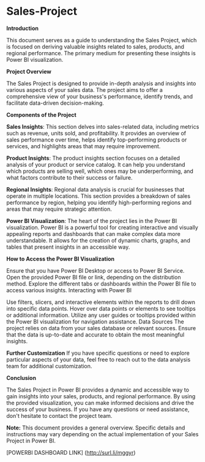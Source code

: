 # Sales-Project

**Introduction**

This document serves as a guide to understanding the Sales Project, which is focused on deriving valuable insights related to sales, products, and regional performance. The primary medium for presenting these insights is Power BI visualization.

**Project Overview**

The Sales Project is designed to provide in-depth analysis and insights into various aspects of your sales data. The project aims to offer a comprehensive view of your business's performance, identify trends, and facilitate data-driven decision-making.

**Components of the Project**

**Sales Insights**: This section delves into sales-related data, including metrics such as revenue, units sold, and profitability. It provides an overview of sales performance over time, helps identify top-performing products or services, and highlights areas that may require improvement.

**Product Insights**: The product insights section focuses on a detailed analysis of your product or service catalog. It can help you understand which products are selling well, which ones may be underperforming, and what factors contribute to their success or failure.

**Regional Insights**: Regional data analysis is crucial for businesses that operate in multiple locations. This section provides a breakdown of sales performance by region, helping you identify high-performing regions and areas that may require strategic attention.

**Power BI Visualization**: The heart of the project lies in the Power BI visualization. Power BI is a powerful tool for creating interactive and visually appealing reports and dashboards that can make complex data more understandable. It allows for the creation of dynamic charts, graphs, and tables that present insights in an accessible way.

**How to Access the Power BI Visualization**

Ensure that you have Power BI Desktop or access to Power BI Service.
Open the provided Power BI file or link, depending on the distribution method.
Explore the different tabs or dashboards within the Power BI file to access various insights.
Interacting with Power BI

Use filters, slicers, and interactive elements within the reports to drill down into specific data points.
Hover over data points or elements to see tooltips or additional information.
Utilize any user guides or tooltips provided within the Power BI visualization for navigation assistance.
Data Sources
The project relies on data from your sales database or relevant sources. Ensure that the data is up-to-date and accurate to obtain the most meaningful insights.

**Further Customization**
If you have specific questions or need to explore particular aspects of your data, feel free to reach out to the data analysis team for additional customization.

**Conclusion**

The Sales Project in Power BI provides a dynamic and accessible way to gain insights into your sales, products, and regional performance. By using the provided visualization, you can make informed decisions and drive the success of your business. If you have any questions or need assistance, don't hesitate to contact the project team.

**Note:** This document provides a general overview. Specific details and instructions may vary depending on the actual implementation of your Sales Project in Power BI.



[POWERBI DASHBOARD LINK] (http://surl.li/mggyr)

